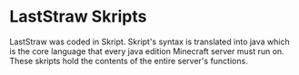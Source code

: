 # LastStraw Skripts

LastStraw was coded in Skript. 
Skript's syntax is translated into java which is the core language that every java edition Minecraft server must run on. 
These skripts hold the contents of the entire server's functions.
